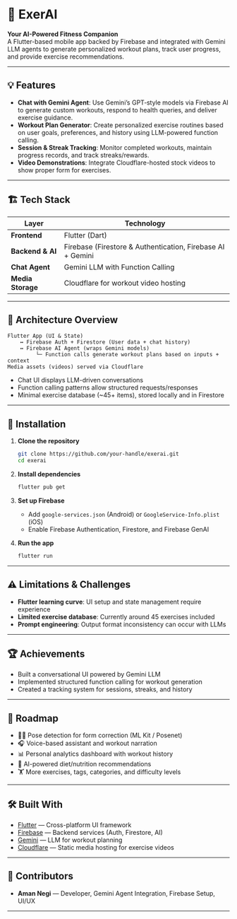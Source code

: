 # 🚀 ExerAI

**Your AI-Powered Fitness Companion**  
A Flutter-based mobile app backed by Firebase and integrated with Gemini LLM agents to generate personalized workout plans, track user progress, and provide exercise recommendations.

---

## 💡 Features

- **Chat with Gemini Agent**: Use Gemini’s GPT‑style models via Firebase AI to generate custom workouts, respond to health queries, and deliver exercise guidance.  
- **Workout Plan Generator**: Create personalized exercise routines based on user goals, preferences, and history using LLM-powered function calling.  
- **Session & Streak Tracking**: Monitor completed workouts, maintain progress records, and track streaks/rewards.  
- **Video Demonstrations**: Integrate Cloudflare-hosted stock videos to show proper form for exercises.  

---

## 🏗️ Tech Stack

| Layer              | Technology                                                  |
|-------------------|--------------------------------------------------------------|
| **Frontend**      | Flutter (Dart)                                               |
| **Backend & AI**  | Firebase (Firestore & Authentication, Firebase AI + Gemini |
| **Chat Agent**    | Gemini LLM with Function Calling                             |
| **Media Storage** | Cloudflare for workout video hosting                         |

---

## 🧩 Architecture Overview

```
Flutter App (UI & State) 
    ↔ Firebase Auth + Firestore (User data + chat history)
    ↔ Firebase AI Agent (wraps Gemini models)
         └─ Function calls generate workout plans based on inputs + context
Media assets (videos) served via Cloudflare
```

- Chat UI displays LLM-driven conversations  
- Function calling patterns allow structured requests/responses  
- Minimal exercise database (~45+ items), stored locally and in Firestore  

---

## 🔧 Installation

1. **Clone the repository**  
   ```bash
   git clone https://github.com/your-handle/exerai.git
   cd exerai
   ```

2. **Install dependencies**  
   ```bash
   flutter pub get
   ```

3. **Set up Firebase**  
   - Add `google-services.json` (Android) or `GoogleService-Info.plist` (iOS)  
   - Enable Firebase Authentication, Firestore, and Firebase GenAI

4. **Run the app**  
   ```bash
   flutter run
   ```

---

## ⚠️ Limitations & Challenges

- **Flutter learning curve**: UI setup and state management require experience  
- **Limited exercise database**: Currently around 45 exercises included  
- **Prompt engineering**: Output format inconsistency can occur with LLMs  

---

## 🏆 Achievements

- Built a conversational UI powered by Gemini LLM  
- Implemented structured function calling for workout generation  
- Created a tracking system for sessions, streaks, and history  

---

## 🚀 Roadmap

- 🧍‍♀️ Pose detection for form correction (ML Kit / Posenet)  
- 🎧 Voice-based assistant and workout narration  
- 📊 Personal analytics dashboard with workout history  
- 🥗 AI-powered diet/nutrition recommendations  
- 🏋️ More exercises, tags, categories, and difficulty levels  

---

## 🛠️ Built With

- [Flutter](https://flutter.dev/) — Cross-platform UI framework  
- [Firebase](https://firebase.google.com/) — Backend services (Auth, Firestore, AI)  
- [Gemini](https://ai.google.dev/) — LLM for workout planning  
- [Cloudflare](https://www.cloudflare.com/) — Static media hosting for exercise videos  

---

## 👤 Contributors

- **Aman Negi** — Developer, Gemini Agent Integration, Firebase Setup, UI/UX  


---
